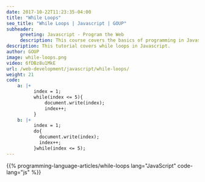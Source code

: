 ```yaml
---
date: 2017-10-22T11:23:35-04:00
title: "While Loops"
seo_title: "While Loops | Javascript | GOUP"
subheader:
     greeting: Javascript - Program the Web
     description: This course covers the basics of programming in Javascript. Work your way through the videos/articles and I'll teach you everything you need to know to make your website more responsive!
description: This tutorial covers while loops in Javascript.
author: GOUP
image: while-loops.png
video: 6fDBz8u1MkE
url: /web-development/javascript/while-loops/
weight: 21
code:
    a: |+
          index = 1;
          while(index <= 5){
              document.write(index);
              index++;
          }
    b: |+
          index = 1;
          do{
            document.write(index);
            index++;
          }while(index <= 5);
---
```


{{% programming-language-articles/while-loops lang="JavaScript" code-lang="js" %}}
